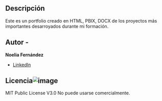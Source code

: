 ## Descripción

Este es un portfolio creado en HTML, PBIX, DOCX de los proyectos más importantes desarroyados durante mi formación.

## Autor - 
**Noelia Fernández**
* [LinkedIn](https:www.linkedin.com/in/noelia-fernández-pe)

## Licencia![image](https://user-images.githubusercontent.com/98114730/178946963-40a096c1-364a-4630-8eed-56aee0eff250.png)

MIT Public License V3.0
No puede usarse comercialmente.
